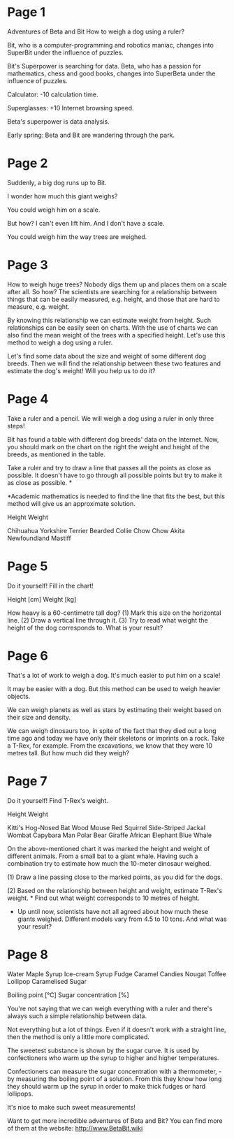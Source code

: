 # Page 1

Adventures of Beta and Bit
How to weigh a dog using a ruler?

Bit, who is a computer-programming and robotics maniac, changes into SuperBit under the influence of puzzles.

Bit's Superpower is searching for data.
Beta, who has a passion for mathematics, chess and good books, changes into SuperBeta under the influence of puzzles.

Calculator: -10 calculation time.

Superglasses: +10 Internet browsing speed.

Beta's superpower is data analysis.

Early spring: Beta and Bit are wandering through the park.

# Page 2

Suddenly, a big dog runs up to Bit.

I wonder how much this giant weighs?

You could weigh him on a scale.

But how? I can't even lift him. And I don't have a scale.

You could weigh him the way trees are weighed.

# Page 3

How to weigh huge trees? Nobody digs them up and places them on a scale after all. So how? The scientists are searching for a relationship between things that can be easily measured, e.g. height, and those that are hard to measure, e.g. weight.

By knowing this relationship we can estimate weight from height. Such relationships can be easily seen on charts. With the use of charts we can also find the mean weight of the trees with a specified height. Let's use this method to weigh a dog using a ruler.

Let's find some data about the size and weight of some different dog breeds. Then we will find the relationship between these two features and estimate the dog's weight! Will you help us to do it?

# Page 4

Take a ruler and a pencil. We will weigh a dog using a ruler in only three steps!

Bit has found a table with different dog breeds' data on the Internet. Now, you should mark on the chart on the right the weight and height of the breeds, as mentioned in the table.

Take a ruler and try to draw a line that passes all the points as close as possible. It doesn't have to go through all possible points but try to make it as close as possible. *

*Academic mathematics is needed to find the line that fits the best, but this method will give us an approximate solution.

Height Weight

Chihuahua
Yorkshire
Terrier
Bearded Collie
Chow Chow
Akita
Newfoundland
Mastiff

# Page 5

Do it yourself! Fill in the chart!

Height [cm]
Weight [kg]

How heavy is a 60-centimetre tall dog? (1) Mark this size on the horizontal line. (2) Draw a vertical line through it. (3) Try to read what weight the height of the dog corresponds to. What is your result?

# Page 6

That's a lot of work to weigh a dog. It's much easier to put him on a scale!

It may be easier with a dog. But this method can be used to weigh heavier objects.

We can weigh planets as well as stars by estimating their weight based on their size and density.

We can weigh dinosaurs too, in spite of the fact that they died out a long time ago and today we have only their skeletons or imprints on a rock. Take a T-Rex, for example. From the excavations, we know that they were 10 metres tall. But how much did they weigh?


# Page 7

Do it yourself! Find T-Rex's weight.

Height
Weight

Kitti's Hog-Nosed Bat
Wood Mouse
Red Squirrel
Side-Striped Jackal
Wombat
Capybara
Man
Polar Bear
Giraffe
African Elephant
Blue Whale

On the above-mentioned chart it was marked the height and weight of different animals. From a small bat to a giant whale. Having such a combination try to estimate how much the 10-meter dinosaur weighed.

(1) Draw a line passing close to the marked points, as you did for the dogs.

(2) Based on the relationship between height and weight, estimate T-Rex's weight. * Find out what weight corresponds to 10 metres of height.

* Up until now, scientists have not all agreed about how much these giants weighed. Different models vary from 4.5 to 10 tons. And what was your result?


# Page 8

Water
Maple Syrup
Ice-cream Syrup
Fudge
Caramel Candies
Nougat 
Toffee 
Lollipop 
Caramelised Sugar


Boiling point [°C]
Sugar concentration [%]

You're not saying that we can weigh everything with a ruler and there's always such a simple relationship between data.

Not everything but a lot of things. Even if it doesn't work with a straight line, then the method is only a little more complicated.

The sweetest substance is shown by the sugar curve. It is used by confectioners who warm up the syrup to higher and higher temperatures.

Confectioners can measure the sugar concentration with a thermometer, - by measuring the boiling point of a solution. From this they know how long they should warm up the syrup in order to make thick fudges or hard lollipops.

It's nice to make such sweet measurements!

Want to get more incredible adventures of Beta and Bit? You can find more of them at the website: http://www.BetaBit.wiki


